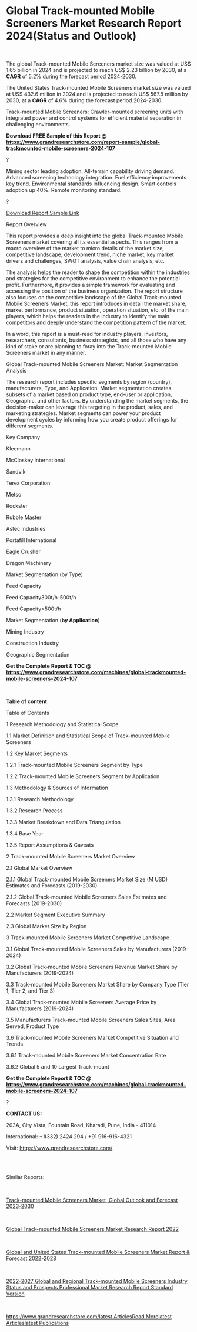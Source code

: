 <h1>Global Track-mounted Mobile Screeners Market Research Report 2024(Status and Outlook)</h1><br/><p>The global Track-mounted Mobile Screeners market size was valued at US$ 1.65 billion in 2024 and is projected to reach US$ 2.23 billion by 2030, at a <strong>CAGR</strong> of 5.2% during the forecast period 2024-2030.</p>
 
 
 
 <p>The United States Track-mounted Mobile Screeners market size was valued at US$ 432.6 million in 2024 and is projected to reach US$ 567.8 million by 2030, at a <strong>CAGR</strong> of 4.6% during the forecast period 2024-2030.</p>
 
 
 
 <p>Track-mounted Mobile Screeners: Crawler-mounted screening units with integrated power and control systems for efficient material separation in challenging environments.</p>
 
 
 
 <div><b>Download FREE Sample of this Report @ <a href="https://www.grandresearchstore.com/report-sample/global-trackmounted-mobile-screeners-2024-107">https://www.grandresearchstore.com/report-sample/global-trackmounted-mobile-screeners-2024-107</a></b></div>
 
 
 
 <p>? </p>
 
 
 
 <p>Mining sector leading adoption. All-terrain capability driving demand. Advanced screening technology integration. Fuel efficiency improvements key trend. Environmental standards influencing design. Smart controls adoption up 40%. Remote monitoring standard.</p>
 
 
 
 <p>? </p>
 
 
 
 <p><a href="https://www.grandresearchstore.com/mr-admin/report-sample/global-trackmounted-mobile-screeners-2024-107">Download Report Sample Link</a></p>
 
 
 
 <p>Report Overview</p>
 
 
 
 <p>This report provides a deep insight into the global Track-mounted Mobile Screeners market covering all its essential aspects. This ranges from a macro overview of the market to micro details of the market size, competitive landscape, development trend, niche market, key market drivers and challenges, SWOT analysis, value chain analysis, etc.</p>
 
 
 
 <p>The analysis helps the reader to shape the competition within the industries and strategies for the competitive environment to enhance the potential profit. Furthermore, it provides a simple framework for evaluating and accessing the position of the business organization. The report structure also focuses on the competitive landscape of the Global Track-mounted Mobile Screeners Market, this report introduces in detail the market share, market performance, product situation, operation situation, etc. of the main players, which helps the readers in the industry to identify the main competitors and deeply understand the competition pattern of the market.</p>
 
 
 
 <p>In a word, this report is a must-read for industry players, investors, researchers, consultants, business strategists, and all those who have any kind of stake or are planning to foray into the Track-mounted Mobile Screeners market in any manner.</p>
 
 
 
 <p>Global Track-mounted Mobile Screeners Market: Market Segmentation Analysis</p>
 
 
 
 <p>The research report includes specific segments by region (country), manufacturers, Type, and Application. Market segmentation creates subsets of a market based on product type, end-user or application, Geographic, and other factors. By understanding the market segments, the decision-maker can leverage this targeting in the product, sales, and marketing strategies. Market segments can power your product development cycles by informing how you create product offerings for different segments.</p>
 
 
 
 <p>Key Company</p>
 
 
 
 <p>Kleemann</p>
 
 
 
 <p>McCloskey International</p>
 
 
 
 <p>Sandvik</p>
 
 
 
 <p>Terex Corporation</p>
 
 
 
 <p>Metso</p>
 
 
 
 <p>Rockster</p>
 
 
 
 <p>Rubble Master</p>
 
 
 
 <p>Astec Industries</p>
 
 
 
 <p>Portafill International</p>
 
 
 
 <p>Eagle Crusher</p>
 
 
 
 <p>Dragon Machinery</p>
 
 
 
 <p>Market Segmentation (by Type)</p>
 
 
 
 <p>Feed Capacity</p>
 
 
 
 <p>Feed Capacity300t/h-500t/h</p>
 
 
 
 <p>Feed Capacity>500t/h</p>
 
 
 
 <p>Market Segmentation (<strong>by Application</strong>)</p>
 
 
 
 <p>Mining Industry</p>
 
 
 
 <p>Construction Industry</p>
 
 
 
 <p>Geographic Segmentation</p>
 
 
 
 <div><b>Get the Complete Report & TOC @ <a href="https://www.grandresearchstore.com/machines/global-trackmounted-mobile-screeners-2024-107">https://www.grandresearchstore.com/machines/global-trackmounted-mobile-screeners-2024-107</a></b></div>
 
 
 
 <p><br />
 
 <b>Table of content</b></p>
 
 
 
 <p>Table of Contents<br />
 
 1 Research Methodology and Statistical Scope<br />
 
 1.1 Market Definition and Statistical Scope of Track-mounted Mobile Screeners<br />
 
 1.2 Key Market Segments<br />
 
 1.2.1 Track-mounted Mobile Screeners Segment by Type<br />
 
 1.2.2 Track-mounted Mobile Screeners Segment by Application<br />
 
 1.3 Methodology & Sources of Information<br />
 
 1.3.1 Research Methodology<br />
 
 1.3.2 Research Process<br />
 
 1.3.3 Market Breakdown and Data Triangulation<br />
 
 1.3.4 Base Year<br />
 
 1.3.5 Report Assumptions & Caveats<br />
 
 2 Track-mounted Mobile Screeners Market Overview<br />
 
 2.1 Global Market Overview<br />
 
 2.1.1 Global Track-mounted Mobile Screeners Market Size (M USD) Estimates and Forecasts (2019-2030)<br />
 
 2.1.2 Global Track-mounted Mobile Screeners Sales Estimates and Forecasts (2019-2030)<br />
 
 2.2 Market Segment Executive Summary<br />
 
 2.3 Global Market Size by Region<br />
 
 3 Track-mounted Mobile Screeners Market Competitive Landscape<br />
 
 3.1 Global Track-mounted Mobile Screeners Sales by Manufacturers (2019-2024)<br />
 
 3.2 Global Track-mounted Mobile Screeners Revenue Market Share by Manufacturers (2019-2024)<br />
 
 3.3 Track-mounted Mobile Screeners Market Share by Company Type (Tier 1, Tier 2, and Tier 3)<br />
 
 3.4 Global Track-mounted Mobile Screeners Average Price by Manufacturers (2019-2024)<br />
 
 3.5 Manufacturers Track-mounted Mobile Screeners Sales Sites, Area Served, Product Type<br />
 
 3.6 Track-mounted Mobile Screeners Market Competitive Situation and Trends<br />
 
 3.6.1 Track-mounted Mobile Screeners Market Concentration Rate<br />
 
 3.6.2 Global 5 and 10 Largest Track-mount</p>
 
 
 
 <div><b>Get the Complete Report & TOC @ <a href="https://www.grandresearchstore.com/machines/global-trackmounted-mobile-screeners-2024-107">https://www.grandresearchstore.com/machines/global-trackmounted-mobile-screeners-2024-107</a></b></div>
 
 
 
 <p>? </p>
 
 
 
 <p><b>CONTACT US:</b><br />
 
 203A, City Vista, Fountain Road, Kharadi, Pune, India - 411014<br />
 
 International: +1(332) 2424 294 / +91 916-916-4321<br />
 
 Visit: <a href="https://www.grandresearchstore.com/">https://www.grandresearchstore.com/</a><br />
 
 <br />
 
 <br />
 
 Similar Reports:<br />
 
 <br />
 
 <a href="https://www.grandresearchstore.com/machines/global-trackmounted-mobile-screeners-forecast-2023-2030-18">Track-mounted Mobile Screeners Market, Global Outlook and Forecast 2023-2030</a><br />
 
 <br />
 
 <a href="https://www.grandresearchstore.com/machines/global-trackmounted-mobile-screeners-2022-96">Global Track-mounted Mobile Screeners Market Research Report 2022</a><br />
 
 <br />
 
 <a href="https://www.grandresearchstore.com/machines/global-united-states-trackmounted-mobile-screeners-2022-2028-69">Global and United States Track-mounted Mobile Screeners Market Report & Forecast 2022-2028</a><br />
 
 <br />
 
 <a href="https://www.grandresearchstore.com/machines/global-regional-trackmounted-mobile-screeners-2022-2027-31">2022-2027 Global and Regional Track-mounted Mobile Screeners Industry Status and Prospects Professional Market Research Report Standard Version</a><br />
 
 <br />
 
 <a href="https://gyeongbokgung.com">https://www.grandresearchstore.com/</a><a href="https://hallyeomaritime.com">latest Articles</a><a href="https://jingwansa.com">Read More</a><a href="https://nguoiviet.jp/">latest Articles</a><a href="https://www.intelmarketresearch.com/">latest Publications</a></p>